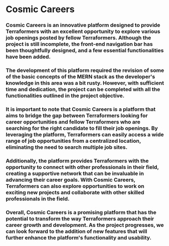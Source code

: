 
# Cosmic Careers

### Cosmic Careers is an innovative platform designed to provide Terraformers with an excellent opportunity to explore various job openings posted by fellow Terraformers. Although the project is still incomplete, the front-end navigation bar has been thoughtfully designed, and a few essential functionalities have been added.

### The development of this platform required the revision of some of the basic concepts of the MERN stack as the developer's knowledge in this area was a bit rusty. However, with sufficient time and dedication, the project can be completed with all the functionalities outlined in the project objective.

### It is important to note that Cosmic Careers is a platform that aims to bridge the gap between Terraformers looking for career opportunities and fellow Terraformers who are searching for the right candidate to fill their job openings. By leveraging the platform, Terraformers can easily access a wide range of job opportunities from a centralized location, eliminating the need to search multiple job sites.

### Additionally, the platform provides Terraformers with the opportunity to connect with other professionals in their field, creating a supportive network that can be invaluable in advancing their career goals. With Cosmic Careers, Terraformers can also explore opportunities to work on exciting new projects and collaborate with other skilled professionals in the field.

### Overall, Cosmic Careers is a promising platform that has the potential to transform the way Terraformers approach their career growth and development. As the project progresses, we can look forward to the addition of new features that will further enhance the platform's functionality and usability.
